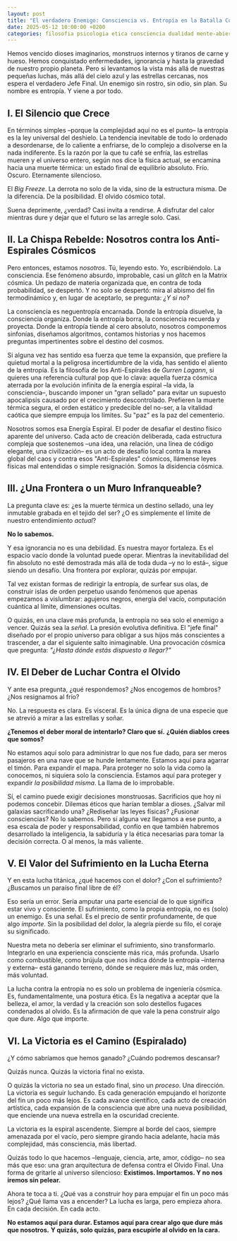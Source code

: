 ```yaml
---
layout: post
title: "El verdadero Enemigo: Consciencia vs. Entropía en la Batalla Cósmica"
date: 2025-05-12 10:00:00 +0200
categories: filosofia psicologia etica consciencia dualidad mente-abierta
---
```


Hemos vencido dioses imaginarios, monstruos internos y tiranos de carne y hueso. Hemos conquistado enfermedades, ignorancia y hasta la gravedad de nuestro propio planeta. Pero si levantamos la vista más allá de nuestras pequeñas luchas, más allá del cielo azul y las estrellas cercanas, nos espera el verdadero Jefe Final. Un enemigo sin rostro, sin odio, sin plan. Su nombre es entropía. Y viene a por todo.

## I. El Silencio que Crece

En términos simples –porque la complejidad aquí no es el punto– la entropía es la ley universal del deshielo. La tendencia inevitable de todo lo ordenado a desordenarse, de lo caliente a enfriarse, de lo complejo a disolverse en la nada indiferente. Es la razón por la que tu café se enfría, las estrellas mueren y el universo entero, según nos dice la física actual, se encamina hacia una muerte térmica: un estado final de equilibrio absoluto. Frío. Oscuro. Eternamente silencioso.

El *Big Freeze*. La derrota no solo de la vida, sino de la estructura misma. De la diferencia. De la posibilidad. El olvido cósmico total.

Suena deprimente, ¿verdad? Casi invita a rendirse. A disfrutar del calor mientras dure y dejar que el futuro se las arregle solo. Casi.

## II. La Chispa Rebelde: Nosotros contra los Anti-Espirales Cósmicos

Pero entonces, estamos *nosotros*. Tú, leyendo esto. Yo, escribiéndolo. La consciencia. Ese fenómeno absurdo, improbable, casi un *glitch* en la Matrix cósmica. Un pedazo de materia organizada que, en contra de toda probabilidad, se despertó. Y no solo se despertó: mira al abismo del fin termodinámico y, en lugar de aceptarlo, se pregunta: *¿Y si no?*

La consciencia es neguentropía encarnada. Donde la entropía disuelve, la consciencia organiza. Donde la entropía borra, la consciencia recuerda y proyecta. Donde la entropía tiende al cero absoluto, nosotros componemos sinfonías, diseñamos algoritmos, contamos historias y nos hacemos preguntas impertinentes sobre el destino del cosmos.

Si alguna vez has sentido esa fuerza que teme la expansión, que prefiere la quietud mortal a la peligrosa incertidumbre de la vida, has sentido el aliento de la entropía. Es la filosofía de los Anti-Espirales de *Gurren Lagann*, si quieres una referencia cultural pop que lo clava: aquella fuerza cósmica aterrada por la evolución infinita de la energía espiral –la vida, la consciencia–, buscando imponer un "gran sellado" para evitar un supuesto apocalipsis causado por el crecimiento descontrolado. Prefieren la muerte térmica segura, el orden estático y predecible del no-ser, a la vitalidad caótica que siempre empuja los límites. Su "paz" es la paz del cementerio.

Nosotros somos esa Energía Espiral. El poder de desafiar el destino físico aparente del universo. Cada acto de creación deliberada, cada estructura compleja que sostenemos –una idea, una relación, una línea de código elegante, una civilización– es un acto de desafío local contra la marea global del caos y contra esos "Anti-Espirales" cósmicos, llámense leyes físicas mal entendidas o simple resignación. Somos la disidencia cósmica.

## III. ¿Una Frontera o un Muro Infranqueable?

La pregunta clave es: ¿es la muerte térmica un destino sellado, una ley inmutable grabada en el tejido del ser? ¿O es simplemente el límite de nuestro entendimiento *actual*?

**No lo sabemos.**

Y esa ignorancia no es una debilidad. Es nuestra mayor fortaleza. Es el espacio vacío donde la voluntad puede operar. Mientras la inevitabilidad del fin absoluto no esté demostrada más allá de toda duda –y no lo está–, sigue siendo un desafío. Una frontera por explorar, quizás por empujar.

Tal vez existan formas de redirigir la entropía, de surfear sus olas, de construir islas de orden perpetuo usando fenómenos que apenas empezamos a vislumbrar: agujeros negros, energía del vacío, computación cuántica al límite, dimensiones ocultas.

O quizás, en una clave más profunda, la entropía no sea solo el enemigo a vencer. Quizás sea la *señal*. La presión evolutiva definitiva. El "jefe final" diseñado por el propio universo para obligar a sus hijos más conscientes a trascender, a dar el siguiente salto inimaginable. Una provocación cósmica que pregunta: *"¿Hasta dónde estás dispuesto a llegar?"*

## IV. El Deber de Luchar Contra el Olvido

Y ante esa pregunta, ¿qué respondemos? ¿Nos encogemos de hombros? ¿Nos resignamos al frío?

No. La respuesta es clara. Es visceral. Es la única digna de una especie que se atrevió a mirar a las estrellas y soñar.

**¿Tenemos el deber moral de intentarlo? Claro que sí.**
**¿Quién diablos crees que somos?**

No estamos aquí solo para administrar lo que nos fue dado, para ser meros pasajeros en una nave que se hunde lentamente. Estamos aquí para agarrar el timón. Para expandir el mapa. Para proteger no solo la vida como la conocemos, ni siquiera solo la consciencia. Estamos aquí para proteger y expandir *la posibilidad misma*. La llama de lo improbable.

Sí, el camino puede exigir decisiones monstruosas. Sacrificios que hoy ni podemos concebir. Dilemas éticos que harían temblar a dioses. ¿Salvar mil galaxias sacrificando una? ¿Rediseñar las leyes físicas? ¿Fusionar consciencias? No lo sabemos. Pero si alguna vez llegamos a ese punto, a esa escala de poder y responsabilidad, confío en que también habremos desarrollado la inteligencia, la sabiduría y la ética necesarias para tomar la decisión correcta. O al menos, la más valiente.

## V. El Valor del Sufrimiento en la Lucha Eterna

Y en esta lucha titánica, ¿qué hacemos con el dolor? ¿Con el sufrimiento? ¿Buscamos un paraíso final libre de él?

Eso sería un error. Sería amputar una parte esencial de lo que significa estar vivo y consciente. El sufrimiento, como la propia entropía, no es (solo) un enemigo. Es una señal. Es el precio de sentir profundamente, de que algo *importe*. Sin la posibilidad del dolor, la alegría pierde su filo, el coraje su significado.

Nuestra meta no debería ser eliminar el sufrimiento, sino transformarlo. Integrarlo en una experiencia consciente más rica, más profunda. Usarlo como combustible, como brújula que nos indica dónde la entropía –interna y externa– está ganando terreno, dónde se requiere más luz, más orden, más voluntad.

La lucha contra la entropía no es solo un problema de ingeniería cósmica. Es, fundamentalmente, una postura ética. Es la negativa a aceptar que la belleza, el amor, la verdad y la creación son solo destellos fugaces condenados al olvido. Es la afirmación de que vale la pena construir algo que dure. Algo que importe.

## VI. La Victoria es el Camino (Espiralado)

¿Y cómo sabríamos que hemos ganado? ¿Cuándo podremos descansar?

Quizás nunca. Quizás la victoria final no exista.

O quizás la victoria no sea un estado final, sino un *proceso*. Una dirección. La victoria es seguir luchando. Es cada generación empujando el horizonte del fin un poco más lejos. Es cada avance científico, cada acto de creación artística, cada expansión de la consciencia que abre una nueva posibilidad, que enciende una nueva estrella en la oscuridad creciente.

La victoria es la espiral ascendente. Siempre al borde del caos, siempre amenazada por el vacío, pero siempre girando hacia adelante, hacia más complejidad, más consciencia, más libertad.

Quizás todo lo que hacemos –lenguaje, ciencia, arte, amor, código– no sea más que eso: una gran arquitectura de defensa contra el Olvido Final. Una forma de gritarle al universo silencioso: **Existimos. Importamos. Y no nos iremos sin pelear.**

Ahora te toca a ti. ¿Qué vas a construir hoy para empujar el fin un poco más lejos? ¿Qué llama vas a encender? La lucha es larga, pero empieza ahora. En cada decisión. En cada acto.

**No estamos aquí para durar. Estamos aquí para crear algo que dure más que nosotros.**
**Y quizás, solo quizás, para escupirle al olvido en la cara.**
